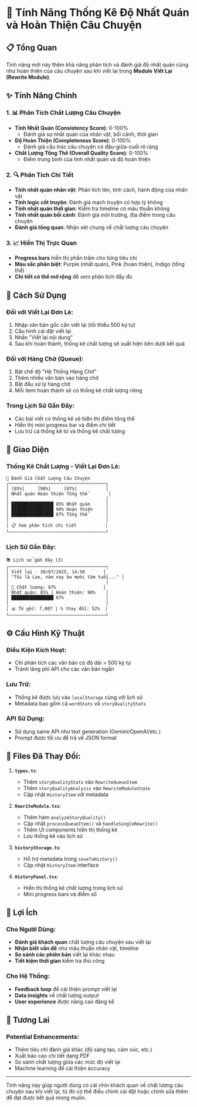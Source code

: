# 🎯 Tính Năng Thống Kê Độ Nhất Quán và Hoàn Thiện Câu Chuyện

## 📋 Tổng Quan
Tính năng mới này thêm khả năng phân tích và đánh giá độ nhất quán cũng như hoàn thiện của câu chuyện sau khi viết lại trong **Module Viết Lại (Rewrite Module)**.

## ✨ Tính Năng Chính

### 1. 📊 Phân Tích Chất Lượng Câu Chuyện
- **Tính Nhất Quán (Consistency Score)**: 0-100%
  - Đánh giá sự nhất quán của nhân vật, bối cảnh, thời gian
- **Độ Hoàn Thiện (Completeness Score)**: 0-100%
  - Đánh giá cấu trúc câu chuyện có đầu-giữa-cuối rõ ràng
- **Chất Lượng Tổng Thể (Overall Quality Score)**: 0-100%
  - Điểm trung bình của tính nhất quán và độ hoàn thiện

### 2. 🔍 Phân Tích Chi Tiết
- **Tính nhất quán nhân vật**: Phân tích tên, tính cách, hành động của nhân vật
- **Tính logic cốt truyện**: Đánh giá mạch truyện có hợp lý không
- **Tính nhất quán thời gian**: Kiểm tra timeline có mâu thuẫn không
- **Tính nhất quán bối cảnh**: Đánh giá môi trường, địa điểm trong câu chuyện
- **Đánh giá tổng quan**: Nhận xét chung về chất lượng câu chuyện

### 3. 📈 Hiển Thị Trực Quan
- **Progress bars** hiển thị phần trăm cho từng tiêu chí
- **Màu sắc phân biệt**: Purple (nhất quán), Pink (hoàn thiện), Indigo (tổng thể)
- **Chi tiết có thể mở rộng** để xem phân tích đầy đủ

## 🚀 Cách Sử Dụng

### Đối với Viết Lại Đơn Lẻ:
1. Nhập văn bản gốc cần viết lại (tối thiểu 500 ký tự)
2. Cấu hình cài đặt viết lại
3. Nhấn "Viết lại nội dung"
4. Sau khi hoàn thành, thống kê chất lượng sẽ xuất hiện bên dưới kết quả

### Đối với Hàng Chờ (Queue):
1. Bật chế độ "Hệ Thống Hàng Chờ"
2. Thêm nhiều văn bản vào hàng chờ
3. Bắt đầu xử lý hàng chờ
4. Mỗi item hoàn thành sẽ có thống kê chất lượng riêng

### Trong Lịch Sử Gần Đây:
- Các bài viết có thống kê sẽ hiển thị điểm tổng thể
- Hiển thị mini progress bar và điểm chi tiết
- Lưu trữ cả thống kê từ và thống kê chất lượng

## 🎨 Giao Diện

### Thống Kê Chất Lượng - Viết Lại Đơn Lẻ:
```
🎯 Đánh Giá Chất Lượng Câu Chuyện
┌─────────────────────────────────────┐
│ [85%]     [90%]     [87%]           │
│ Nhất quán Hoàn thiện Tổng thể        │
│                                     │
│ ████████████████ 85% Nhất quán      │
│ ████████████████ 90% Hoàn thiện     │
│ ████████████████ 87% Tổng thể       │
│                                     │
│ 📋 Xem phân tích chi tiết           │
└─────────────────────────────────────┘
```

### Lịch Sử Gần Đây:
```
📚 Lịch sử gần đây (3)
┌─────────────────────────────────────┐
│ Viết lại - 30/07/2025, 14:50       │
│ "Tôi là Lan, năm nay ba mười tám tuổi..." │
│                                     │
│ 🎯 Chất lượng: 87%                  │
│ Nhất quán: 85% | Hoàn thiện: 90%    │
│ ████████████████ 87%                │
│                                     │
│ 📊 Từ gốc: 7,007 | % thay đổi: 52%  │
└─────────────────────────────────────┘
```

## ⚙️ Cấu Hình Kỹ Thuật

### Điều Kiện Kích Hoạt:
- Chỉ phân tích các văn bản có độ dài > 500 ký tự
- Tránh lãng phí API cho các văn bản ngắn

### Lưu Trữ:
- Thống kê được lưu vào `localStorage` cùng với lịch sử
- Metadata bao gồm cả `wordStats` và `storyQualityStats`

### API Sử Dụng:
- Sử dụng same API như text generation (Gemini/OpenAI/etc.)
- Prompt được tối ưu để trả về JSON format

## 🔧 Files Đã Thay Đổi:

1. **`types.ts`**:
   - Thêm `storyQualityStats` vào `RewriteQueueItem`
   - Thêm `storyQualityAnalysis` vào `RewriteModuleState`
   - Cập nhật `HistoryItem` với metadata

2. **`RewriteModule.tsx`**:
   - Thêm hàm `analyzeStoryQuality()`
   - Cập nhật `processQueueItem()` và `handleSingleRewrite()`
   - Thêm UI components hiển thị thống kê
   - Lưu thống kê vào lịch sử

3. **`historyStorage.ts`**:
   - Hỗ trợ metadata trong `saveToHistory()`
   - Cập nhật `HistoryItem` interface

4. **`HistoryPanel.tsx`**:
   - Hiển thị thống kê chất lượng trong lịch sử
   - Mini progress bars và điểm số

## 🎯 Lợi Ích

### Cho Người Dùng:
- **Đánh giá khách quan** chất lượng câu chuyện sau viết lại
- **Nhận biết vấn đề** như mâu thuẫn nhân vật, timeline
- **So sánh các phiên bản** viết lại khác nhau
- **Tiết kiệm thời gian** kiểm tra thủ công

### Cho Hệ Thống:
- **Feedback loop** để cải thiện prompt viết lại
- **Data insights** về chất lượng output
- **User experience** được nâng cao đáng kể

## 🚀 Tương Lai

### Potential Enhancements:
- Thêm tiêu chí đánh giá khác (độ sáng tạo, cảm xúc, etc.)
- Xuất báo cáo chi tiết dạng PDF
- So sánh chất lượng giữa các mức độ viết lại
- Machine learning để cải thiện accuracy

---

Tính năng này giúp người dùng có cái nhìn khách quan về chất lượng câu chuyện sau khi viết lại, từ đó có thể điều chỉnh cài đặt hoặc chỉnh sửa thêm để đạt được kết quả mong muốn.
